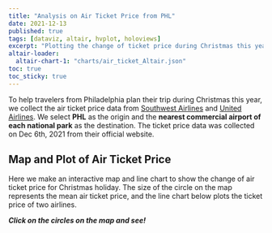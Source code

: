 ```yaml
---
title: "Analysis on Air Ticket Price from PHL"
date: 2021-12-13
published: true
tags: [dataviz, altair, hvplot, holoviews]
excerpt: "Plotting the change of ticket price during Christmas this year."
altair-loader:
  altair-chart-1: "charts/air_ticket_Altair.json"
toc: true
toc_sticky: true
---
```


To help travelers from Philadelphia plan their trip during Christmas this year, we collect the air ticket price data from [Southwest Airlines](https://www.southwest.com/) and [United Airlines](https://www.united.com/). We select **PHL** as the origin and the **nearest commercial airport of each national park** as the destination. The ticket price data was collected on Dec 6th, 2021 from their official website.

## Map and Plot of Air Ticket Price

Here we make an interactive map and line chart to show the change of air ticket price for Christmas holiday. The size of the circle on the map represents the mean air ticket price, and the line chart below plots the ticket price of two airlines. 

***Click on the circles on the map and see!***

<div id="altair-chart-1"></div>



